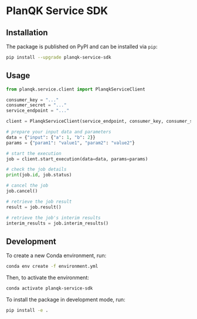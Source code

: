 # PlanQK Service SDK

## Installation

The package is published on PyPI and can be installed via `pip`:

```bash
pip install --upgrade planqk-service-sdk
```

## Usage

```python
from planqk.service.client import PlanqkServiceClient

consumer_key = "..."
consumer_secret = "..."
service_endpoint = "..."

client = PlanqkServiceClient(service_endpoint, consumer_key, consumer_secret)

# prepare your input data and parameters
data = {"input": {"a": 1, "b": 2}}
params = {"param1": "value1", "param2": "value2"}

# start the execution
job = client.start_execution(data=data, params=params)

# check the job details
print(job.id, job.status)

# cancel the job
job.cancel()

# retrieve the job result
result = job.result()

# retrieve the job's interim results
interim_results = job.interim_results()
```

## Development

To create a new Conda environment, run:

```bash
conda env create -f environment.yml
```

Then, to activate the environment:

```bash
conda activate planqk-service-sdk
```

To install the package in development mode, run:

```bash
pip install -e .
```
